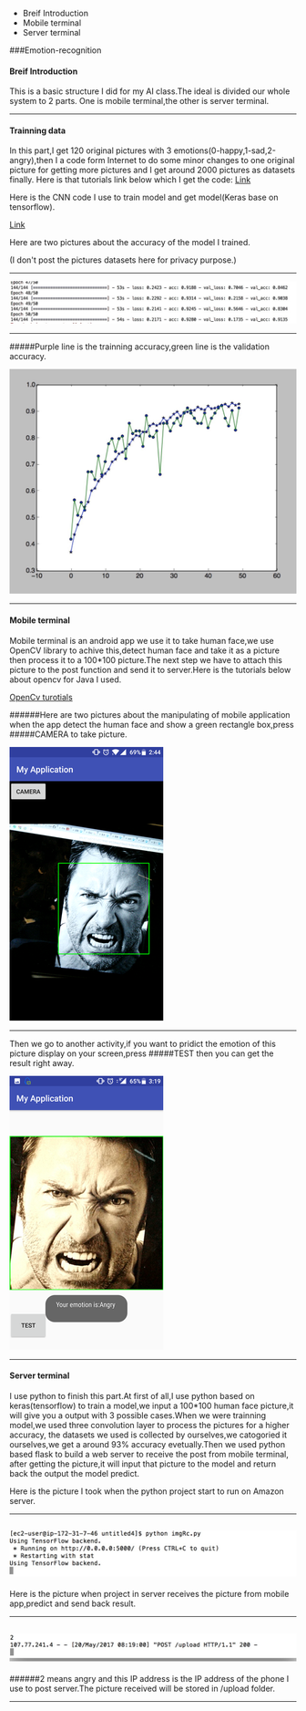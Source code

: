 +   Breif Introduction
+   Mobile terminal
+   Server terminal

###Emotion-recognition

#### Breif Introduction

This is a basic structure I did for my AI class.The ideal is divided our whole system to 2 parts. One is mobile terminal,the other is server terminal.

- - -

#### Trainning data
In this part,I get 120 original pictures with 3 emotions(0-happy,1-sad,2-angry),then I a code form Internet to do some
minor changes to one original picture for getting more pictures
and I get around 2000 pictures as datasets finally.
Here is that tutorials link below which I get the code:
[Link](https://keras-cn.readthedocs.io/en/latest/blog/image_classification_using_very_little_data/) 

Here is the CNN code I use to train model and get model(Keras base on tensorflow).

[Link](https://github.com/s2117402/Emotion-recognition/blob/master/model/newtry.py)

Here are two pictures about the accuracy of the model I trained.

(I don't post the pictures datasets here for privacy purpose.)

---

![acc1](https://raw.githubusercontent.com/s2117402/Emotion-recognition/master/Image/acc1.jpg)


---

#####Purple line is the trainning accuracy,green line is the validation accuracy.

![acc2](https://raw.githubusercontent.com/s2117402/Emotion-recognition/master/Image/acc2.jpg)

---
#### Mobile terminal

Mobile terminal is an android app we use it to take human face,we use OpenCV library to achive this,detect human face and take it as a picture then process it to a 100*100 picture.The next step we have to attach this picture to the post function and send it to server.Here is the tutorials below about opencv for Java I used.

[OpenCv turotials](http://docs.opencv.org/2.4/doc/tutorials/introduction/desktop_java/java_dev_intro.html)

######Here are two pictures about the manipulating of mobile application
when the app detect the human face and show a green rectangle box,press 
#####CAMERA 
to take picture.

![mobile1](https://raw.githubusercontent.com/s2117402/Emotion-recognition/master/Image/mobile1.png)

---

Then we go to another activity,if you want to pridict the emotion of this picture display on your screen,press 
#####TEST
then you can get the result right away.

![mobile1](https://raw.githubusercontent.com/s2117402/Emotion-recognition/master/Image/mobile2.png)


***

#### Server terminal

I use python to finish this part.At first of all,I use python based on keras(tensorflow) to train a model,we input a 100*100 human face picture,it will give you a output with 3 possible cases.When we were trainning model,we used three convolution layer to process the pictures for a higher accuracy, the datasets we used is collected by ourselves,we catogoried it ourselves,we get a around 93% accuracy evetually.Then we used python based flask to build a web server to receive the post from mobile terminal, after getting the picture,it will input that picture to the model and return back the output the model predict.

Here is the picture I took when the python project start to run on Amazon server.

---
![server1](https://raw.githubusercontent.com/s2117402/Emotion-recognition/master/Image/server1.png)
---

Here is the picture when project in server receives the picture from mobile app,predict and send back result.

---
![server2](https://raw.githubusercontent.com/s2117402/Emotion-recognition/master/Image/server2.png)
---

######2 means angry and this IP address is the IP address of the phone I use to post server.The picture received will be stored in /upload folder.
- - -

